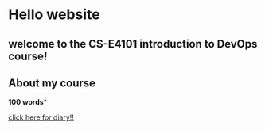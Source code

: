 # Hello website

## welcome to the CS-E4101 introduction to DevOps course!

## About my course

****100 words*****



[click here for diary!!](diary-013.md)
